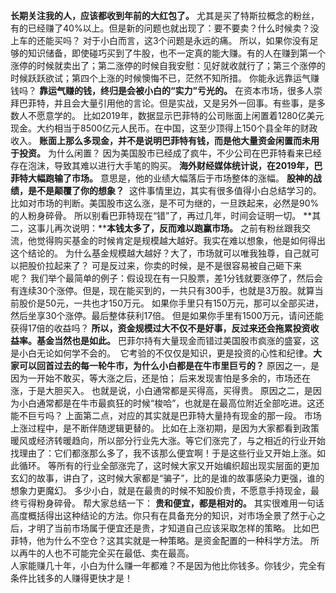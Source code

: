 **长期关注我的人，应该都收到年前的大红包了。** 尤其是买了特斯拉概念的粉丝，有的已经赚了40%以上。但是新的问题也就出现了：要不要卖？什么时候卖？没上车的还能买吗？ 对于小白而言，这3个问题是永远的痛。 所以，如果你没有足够的知识储备，即使碰巧买到了牛股，也不一定真的能大赚。有的人在赚到第一个涨停的时候就卖出了；第二涨停的时候自我安慰：见好就收就行了；第三个涨停的时候跃跃欲试；第四个上涨的时候懊悔不已，茫然不知所措。 你能永远靠运气赚钱吗？ **靠运气赚的钱，终归是会被小白的“实力”亏光的。** 在资本市场，很多人崇拜巴菲特，并且会大量引用他的言论。但是实战，又是另外一回事。有些事，是多数人不愿意学的。 比如2019年，数据显示巴菲特的公司账面上闲置着1280亿美元现金。大约相当于8500亿元人民币。在中国，这至少顶得上150个县全年的财政收入。 **账面上那么多现金，并不是说明巴菲特有钱，而是他大量资金闲置而未用于投资。** 为什么闲置？ 因为美国股市已经成了疯牛，不少公司在巴菲特看来已经存在泡沫，导致其难以进行大手笔的购买。 **海外财经媒体统计说，在2019年，巴菲特大幅跑输了市场。** 意思是，他的业绩大幅落后于市场整体的涨幅。 **股神的战绩，是不是颠覆了你的想象？** 
这件事情里边，其实有很多值得小白总结学习的。比如对市场的判断。美国股市这么涨，是不可为继的，一旦跌起来，必然是90%的人粉身碎骨。
所以别看巴菲特现在“错”了，再过几年，时间会证明一切。 **其二，这事儿再次说明：****本钱太多了，反而难以跑赢市场。** 之前有粉丝跟我交流，他觉得购买基金的时候肯定是规模越大越好。我实在难以想象，他是如何得出这个结论的。 为什么基金规模越大越好？大了，市场就可以唯我独尊，自己就可以把股价拉起来了？ 可是反过来，你卖的时候，是不是很容易被自己砸下来呢？ 我们举个最简单的例子：假设现在有一只股票，差1分钱就要涨停了，然后会有连续30个涨停。但是，现在能买到的，一共只有300手，也就是3万股。就算当前股价是50元，一共也才150万元。 如果你手里只有150万元，那可以全部买进，然后坐享30个涨停。最后整体获利17倍。 但是如果你手里有1500万元，请问还能获得17倍的收益吗？ **所以，资金规模过大不仅不是好事，反过来还会拖累投资收益率。基金当然也是如此。** 巴菲尔持有大量现金而错过美国股市疯涨的盛宴，这是小白无论如何学不会的。 
它考验的不仅仅是知识，更是投资的心性和纪律。**大家可以回首过去的每一轮牛市，为什么小白都是在牛市里巨亏的？**
 原因之一，是因为一开始不敢买，等大涨之后，还是怕； 后来发现害怕是多余的，市场还在涨，于是大胆买入。 也就是说，小白通常都是买得高，买得贵。 原因之二，是因为小白通常都是在牛市最疯狂的时候“梭哈”，也就是在最高位附近全部吃进。这还能不巨亏吗？ 上面第二点，对应的其实就是巴菲特大量持有现金的那一段。 市场上涨过程中，是不断伴随逻辑更替的。 比如在上涨初期，是因为大家都看到政策暖风或经济转暖趋向，所以部分行业先大涨。等它们涨完了，与之相近的行业开始找理由了：它们都涨那么多了，我不该那么便宜啊！于是这些行业又开始上涨。如此循环。 等所有的行业全部涨完了，这时候大家又开始编织超出现实层面的更加玄幻的故事，讲白了，这时候大家都是“骗子”，比的是谁的故事感染力更强，谁的想象力更魔幻。 多少小白，就是在最贵的时候不知股价贵，不愿意手持现金，最终亏得粉身碎骨。 帮大家总结一下： **贵和便宜，都是相对的。** 其实很难用一句话高度概括得出这种结论的方法。你只有在具备充分的知识，对市场全景了然于心之后，才明了当前市场属于便宜还是贵，才知道自己应该采取怎样的策略。 比如巴菲特，他为什么不空仓？这其实就是一种策略。是资金配置的一种科学方法。 所以再牛的人也不可能完全买在最低、卖在最高。  
人家能赚几十年，小白为什么赚一年都难？不是因为他比你钱多。你钱少，完全有条件比钱多的人赚得更快才是！